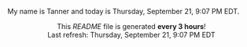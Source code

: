 My name is Tanner and today is Thursday, September 21, 9:07 PM EDT.

<p align="center">This <i>README</i> file is generated <b>every 3 hours</b>!</br>Last refresh: Thursday, September 21, 9:07 PM EDT<br /></p>
